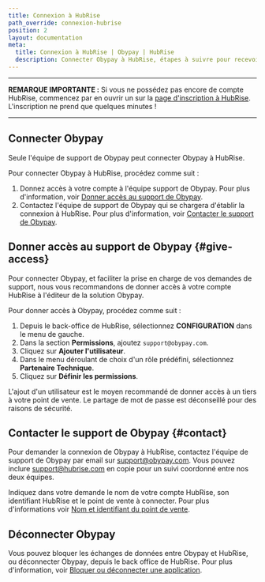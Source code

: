 ```yaml
---
title: Connexion à HubRise
path_override: connexion-hubrise
position: 2
layout: documentation
meta:
  title: Connexion à HubRise | Obypay | HubRise
  description: Connecter Obypay à HubRise, étapes à suivre pour recevoir vos commandes Obypay dans votre logiciel de caisse.
---
```


---

**REMARQUE IMPORTANTE :** Si vous ne possédez pas encore de compte HubRise, commencez par en ouvrir un sur la [page d'inscription à HubRise](https://manager.hubrise.com/signup). L'inscription ne prend que quelques minutes !

---

## Connecter Obypay

Seule l'équipe de support de Obypay peut connecter Obypay à HubRise.

Pour connecter Obypay à HubRise, procédez comme suit :

1. Donnez accès à votre compte à l'équipe support de Obypay. Pour plus d'information, voir [Donner accès au support de Obypay](#give-access).
1. Contactez l'équipe de support de Obypay qui se chargera d'établir la connexion à HubRise. Pour plus d'information, voir [Contacter le support de Obypay](#contact).

## Donner accès au support de Obypay {#give-access}

Pour connecter Obypay, et faciliter la prise en charge de vos demandes de support, nous vous recommandons de donner accès à votre compte HubRise à l'éditeur de la solution Obypay.

Pour donner accès à Obypay, procédez comme suit :

1. Depuis le back-office de HubRise, sélectionnez **CONFIGURATION** dans le menu de gauche.
1. Dans la section **Permissions**, ajoutez `support@obypay.com`.
1. Cliquez sur **Ajouter l'utilisateur**.
1. Dans le menu déroulant de choix d'un rôle prédéfini, sélectionnez **Partenaire Technique**.
1. Cliquez sur **Définir les permissions**.

L'ajout d'un utilisateur est le moyen recommandé de donner accès à un tiers à votre point de vente. Le partage de mot de passe est déconseillé pour des raisons de sécurité.

## Contacter le support de Obypay {#contact}

Pour demander la connexion de Obypay à HubRise, contactez l'équipe de support de Obypay par email sur support@obypay.com. Vous pouvez inclure support@hubrise.com en copie pour un suivi coordonné entre nos deux équipes.

Indiquez dans votre demande le nom de votre compte HubRise, son identifiant HubRise et le point de vente à connecter. Pour plus d'informations voir [Nom et identifiant du point de vente](/docs/locations#location-name-and-id).

## Déconnecter Obypay

Vous pouvez bloquer les échanges de données entre Obypay et HubRise, ou déconnecter Obypay, depuis le back office de HubRise. Pour plus d'information, voir [Bloquer ou déconnecter une application](/docs/connections#block-or-disconnect).
